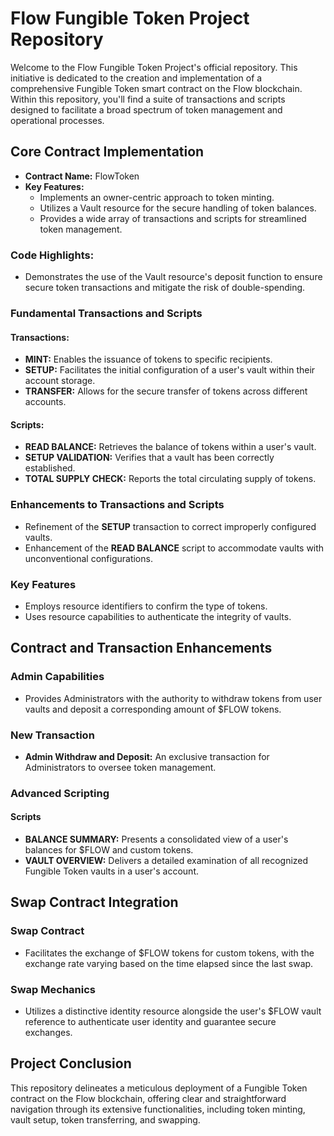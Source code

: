# Flow Fungible Token Project Repository

Welcome to the Flow Fungible Token Project's official repository. This initiative is dedicated to the creation and implementation of a comprehensive Fungible Token smart contract on the Flow blockchain. Within this repository, you'll find a suite of transactions and scripts designed to facilitate a broad spectrum of token management and operational processes.

## Core Contract Implementation

- **Contract Name:** FlowToken
- **Key Features:**
  - Implements an owner-centric approach to token minting.
  - Utilizes a Vault resource for the secure handling of token balances.
  - Provides a wide array of transactions and scripts for streamlined token management.

### Code Highlights:

- Demonstrates the use of the Vault resource's deposit function to ensure secure token transactions and mitigate the risk of double-spending.

### Fundamental Transactions and Scripts

#### Transactions:
- **MINT:** Enables the issuance of tokens to specific recipients.
- **SETUP:** Facilitates the initial configuration of a user's vault within their account storage.
- **TRANSFER:** Allows for the secure transfer of tokens across different accounts.

#### Scripts:
- **READ BALANCE:** Retrieves the balance of tokens within a user's vault.
- **SETUP VALIDATION:** Verifies that a vault has been correctly established.
- **TOTAL SUPPLY CHECK:** Reports the total circulating supply of tokens.

### Enhancements to Transactions and Scripts

- Refinement of the **SETUP** transaction to correct improperly configured vaults.
- Enhancement of the **READ BALANCE** script to accommodate vaults with unconventional configurations.

### Key Features

- Employs resource identifiers to confirm the type of tokens.
- Uses resource capabilities to authenticate the integrity of vaults.

## Contract and Transaction Enhancements

### Admin Capabilities

- Provides Administrators with the authority to withdraw tokens from user vaults and deposit a corresponding amount of $FLOW tokens.

### New Transaction

- **Admin Withdraw and Deposit:** An exclusive transaction for Administrators to oversee token management.

### Advanced Scripting

#### Scripts
- **BALANCE SUMMARY:** Presents a consolidated view of a user's balances for $FLOW and custom tokens.
- **VAULT OVERVIEW:** Delivers a detailed examination of all recognized Fungible Token vaults in a user's account.

## Swap Contract Integration

### Swap Contract

- Facilitates the exchange of $FLOW tokens for custom tokens, with the exchange rate varying based on the time elapsed since the last swap.

### Swap Mechanics

- Utilizes a distinctive identity resource alongside the user's $FLOW vault reference to authenticate user identity and guarantee secure exchanges.

## Project Conclusion

This repository delineates a meticulous deployment of a Fungible Token contract on the Flow blockchain, offering clear and straightforward navigation through its extensive functionalities, including token minting, vault setup, token transferring, and swapping.
